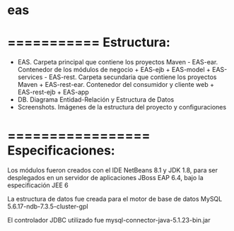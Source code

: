 # eas
===========
Estructura:
===========

- EAS. Carpeta principal que contiene los proyectos Maven
       - EAS-ear. Contenedor de los módulos de negocio
       		   + EAS-ejb
                  + EAS-model
                  + EAS-services
       - EAS-rest. Carpeta secundaria que contiene los proyectos Maven
                  + EAS-rest-ear. Contenedor del consumidor y cliente web
                  + EAS-rest-ejb
                  + EAS-app
- DB. Diagrama Entidad-Relación y Estructura de Datos
- Screenshots. Imágenes de la estructura del proyecto y configuraciones


=================
Especificaciones:
=================

Los módulos fueron creados con el IDE NetBeans 8.1 y JDK 1.8, para ser desplegados en un servidor de aplicaciones JBoss EAP 6.4, bajo la especificación JEE 6

La estructura de datos fue creada para el motor de base de datos MySQL 5.6.17-ndb-7.3.5-cluster-gpl

El controlador JDBC utilizado fue mysql-connector-java-5.1.23-bin.jar
